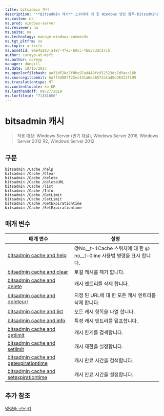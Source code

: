 ```yaml
---
title: bitsadmin 캐시
description: '**Bitsadmin 캐시** 스위치에 대 한 Windows 명령 항목-bitsadmin/cache 스위치 목록을 포함 합니다.'
ms.custom: na
ms.prod: windows-server
ms.reviewer: na
ms.suite: na
ms.technology: manage-windows-commands
ms.tgt_pltfrm: na
ms.topic: article
ms.assetid: 9ae4a283-a187-4fe3-b05c-4b53732c27cb
author: coreyp-at-msft
ms.author: coreyp
manager: dongill
ms.date: 10/16/2017
ms.openlocfilehash: aaf1df20c7f0be97a9449fc952523dc7dfacc16b
ms.sourcegitcommit: 6aff3d88ff22ea141a6ea6572a5ad8dd6321f199
ms.translationtype: MT
ms.contentlocale: ko-KR
ms.lasthandoff: 09/27/2019
ms.locfileid: "71381856"
---
```

# <a name="bitsadmin-cache"></a>bitsadmin 캐시

>적용 대상: Windows Server (반기 채널), Windows Server 2016, Windows Server 2012 R2, Windows Server 2012

## <a name="syntax"></a>구문

```
bitsadmin /Cache /help
bitsadmin /Cache /Clear
bitsadmin /Cache /delete
bitsadmin /Cache /deleteURL
bitsadmin /Cache /list
bitsadmin /Cache /Info
bitsadmin /Cache /GetLimit
bitsadmin /Cache /SetLimit
bitsadmin /Cache /GetExpirationtime
bitsadmin /Cache /SetExpirationtime
```

## <a name="parameters"></a>매개 변수

|매개 변수|설명|
|-------|--------|
|[bitsadmin cache and help](bitsadmin-cache-and-help.md)|@No__t-1Cache 스위치에 대 한 @ no__t-0line 사용법 명령을 표시 합니다.|
|[bitsadmin cache and clear](bitsadmin-cache-clear.md)|로컬 캐시를 제거 합니다.|
|[bitsadmin cache and delete](bitsadmin-cache-and-delete.md)|캐시 엔트리를 삭제 합니다.|
|[bitsadmin cache and deleteurl](bitsadmin-cache-and-deleteurl.md)|지정 된 URL에 대 한 모든 캐시 엔트리를 삭제 합니다.|
|[bitsadmin cache and list](bitsadmin-cache-and-list.md)|모든 캐시 항목을 나열 합니다.|
|[bitsadmin cache and info](bitsadmin-cache-and-info.md)|특정 캐시 엔트리를 덤프합니다.|
|[bitsadmin cache and getlimit](bitsadmin-cache-and-getlimit.md)|캐시 한계를 검색합니다.|
|[bitsadmin cache and setlimit](bitsadmin-cache-and-setlimit.md)|캐시 제한을 설정합니다.|
|[bitsadmin cache and getexpirationtime](bitsadmin-cache-and-getexpirationtime.md)|캐시 만료 시간을 검색합니다.|
|[bitsadmin cache and setexpirationtime](bitsadmin-cache-and-setexpirationtime.md)|캐시 만료 시간을 설정합니다.|

## <a name="additional-references"></a>추가 참조
[명령줄 구문 키](command-line-syntax-key.md)


